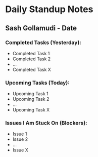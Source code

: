 # Daily Standup Notes
## Sash Gollamudi - Date

### Completed Tasks (Yesterday):
  * Completed Task 1
  * Completed Task 2
  * ...
  * Completed Task X
### Upcoming Tasks (Today):
  * Upcoming Task 1
  * Upcoming Task 2
  * ...
  * Upcoming Task X
### Issues I Am Stuck On (Blockers):
  * Issue 1
  * Issue 2
  * ...
  * Issue X

